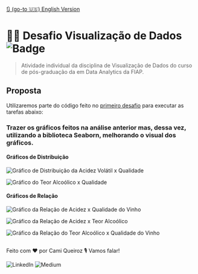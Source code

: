 [🔃 (go-to 🇺🇸) English Version](https://github.com/camimq/fiap_wine_data_viz/blob/main/README.md)

# 👩‍💻 Desafio Visualização de Dados ![Badge](https://img.shields.io/static/v1?label=license&message=MIT&color=0677B9)

> Atividade individual da disciplina de Visualização de Dados do curso de pós-graduação da em Data Analytics da FIAP.

## Proposta

Utilizaremos parte do código feito no [primeiro desafio](https://github.com/camimq/fiap_wine) para executar as tarefas abaixo:

### Trazer os gráficos feitos na análise anterior mas, dessa vez, utilizando a biblioteca Seaborn, melhorando o visual dos gráficos.

#### Gráficos de Distribuição

![Gráfico de Distribuição da Acidez Volátil x Qualidade](plots/plots/dist_acidez_volatil_x_qualidade.png)

![Gráfico do Teor Alcoólico x Qualidade](plots/plots/dist_teor_alcoolico_x_qualidade.png.png)

#### Gráficos de Relação

![Gráfico da Relação de Acidez x Qualidade do Vinho](plots/plots/rel_acidez_x_qualidade.png)

![Gráfico da Relação de Acidez x Teor Alcoólico](plots/plots/rel_acidez_x_teor.png)

![Gráfico da Relação do Teor Alcoólico x Qualidade do Vinho](plots/plots/rel_teor_x_qualidade.png)

##

Feito com ❤️ por Cami Queiroz 🎙 Vamos falar!

![LinkedIn](https://img.shields.io/badge/linkedin-%230077B5.svg?style=for-the-badge&logo=linkedin&logoColor=white&link=https://www.linkedin.com/in/camilaqueiroz)  ![Medium](https://img.shields.io/badge/Medium-12100E?style=for-the-badge&logo=medium&logoColor=white&https://medium.com/@camimq/)